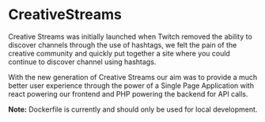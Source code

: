 # CreativeStreams
 
Creative Streams was initially launched when Twitch removed the ability to discover channels through the use of hashtags, we felt the pain of the creative community and quickly put together a site where you could continue to discover channel using hashtags.

With the new generation of Creative Streams our aim was to provide a much better user experience through the power of a Single Page Application with react powering our frontend and PHP powering the backend for API calls.

**Note:** Dockerfile is currently and should only be used for local development.